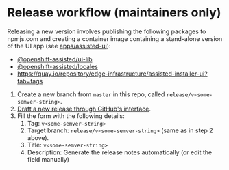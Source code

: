 # Release workflow (maintainers only)

Releasing a new version involves publishing the following packages to npmjs.com and creating a
container image containing a stand-alone version of the UI app (see
[apps/assisted-ui](https://github.com/openshift-assisted/assisted-installer-ui/tree/master/apps/assisted-ui)):

- [@openshift-assisted/ui-lib](https://www.npmjs.com/package/@openshift-assisted/ui-lib)
- [@openshift-assisted/locales](https://www.npmjs.com/package/@openshift-assisted/locales)
- https://quay.io/repository/edge-infrastructure/assisted-installer-ui?tab=tags

1. Create a new branch from `master` in this repo, called `release/v<some-semver-string>`.
2. [Draft a new release through GitHub's interface](https://github.com/openshift-assisted/assisted-installer-ui/releases/new).
3. Fill the form with the following details:
   1. Tag: `v<some-semver-string>`
   2. Target branch: `release/v<some-semver-string>` (same as in step 2 above).
   3. Title: `v<some-semver-string>`
   4. Description: Generate the release notes automatically (or edit the field manually)

